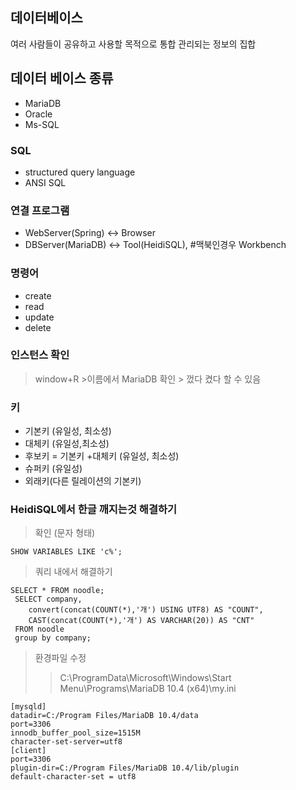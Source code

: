 ## 데이터베이스

여러 사람들이 공유하고 사용할 목적으로 통합 관리되는 정보의 집합



## 데이터 베이스 종류

- MariaDB
- Oracle
- Ms-SQL



### SQL

- structured query language
- ANSI SQL



### 연결 프로그램

- WebServer(Spring) <-> Browser
- DBServer(MariaDB) <-> Tool(HeidiSQL),  #맥북인경우 Workbench



### 명령어

- create
- read
- update
- delete



### 인스턴스 확인

> window+R >이름에서 MariaDB 확인 > 껐다 켰다 할 수 있음



### 키

- 기본키 (유일성, 최소성)
- 대체키 (유일성,최소성)
- 후보키 = 기본키 +대체키  (유일성, 최소성)
- 슈퍼키 (유일성)
- 외래키(다른 릴레이션의 기본키)



### HeidiSQL에서 한글 깨지는것 해결하기

> 확인 (문자 형태)

```
SHOW VARIABLES LIKE 'c%';
```



> 쿼리 내에서 해결하기

```mariadb
SELECT * FROM noodle;
 SELECT company, 
 	convert(concat(COUNT(*),'개') USING UTF8) AS "COUNT",
 	CAST(concat(COUNT(*),'개') AS VARCHAR(20)) AS "CNT"
 FROM noodle
 group by company;
```



> 환경파일 수정
>
> > C:\ProgramData\Microsoft\Windows\Start Menu\Programs\MariaDB 10.4 (x64)\my.ini

```
[mysqld]
datadir=C:/Program Files/MariaDB 10.4/data
port=3306
innodb_buffer_pool_size=1515M
character-set-server=utf8
[client]
port=3306
plugin-dir=C:/Program Files/MariaDB 10.4/lib/plugin
default-character-set = utf8
```

